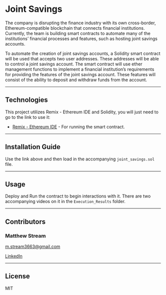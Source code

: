 # Joint Savings

The company is disrupting the finance industry with its own cross-border, Ethereum-compatible blockchain that connects financial institutions. Currently, the team is building smart contracts to automate many of the institutions’ financial processes and features, such as hosting joint savings accounts.

To automate the creation of joint savings accounts, a Solidity smart contract will be used that accepts two user addresses. These addresses will be able to control a joint savings account. The smart contract will use ether management functions to implement a financial institution’s requirements for providing the features of the joint savings account. These features will consist of the ability to deposit and withdraw funds from the account.

---

## Technologies

This project utilizes Remix - Ethereum IDE and Solidity, you will just need to go to the link to use it:

* [Remix - Ethereum IDE](https://remix.ethereum.org/#optimize=false&runs=200&evmVersion=null&version=soljson-v0.5.0+commit.1d4f565a.js&language=Solidity) - For running the smart contract.

---

## Installation Guide

Use the link above and then load in the accompanying `joint_savings.sol` file.

---

## Usage

Deploy and Run the contract to begin interactions with it. There are two accompanying videos on it in the `Execution_Results` folder.

---
## Contributors

### Matthew Stream
m.stream3663@gmail.com

[LinkedIn](https://www.linkedin.com/in/matthew-stream-mba-215634102/)

---

## License

MIT